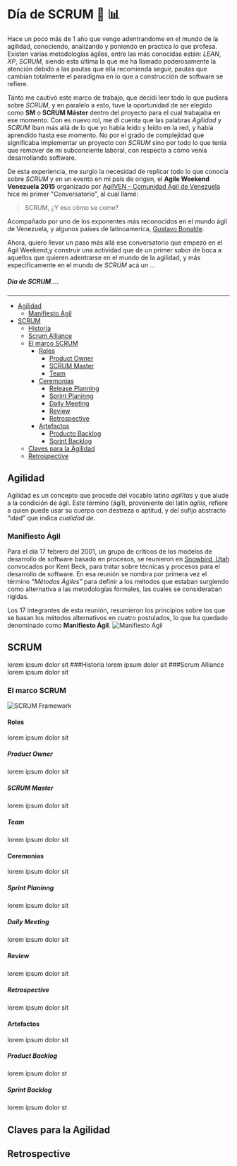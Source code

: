 # Día de SCRUM :rugby_football: :bar_chart:

Hace un poco más de 1 año que vengo adentrandome en el mundo de la agilidad, conociendo, analizando y poniendo en practica lo que profesa. Existen varias metodologías ágiles, entre las más conocidas están: *LEAN*, *XP*, *SCRUM*, siendo esta última la que me ha llamado poderosamente la atención debido a las pautas que ella recomienda seguir, pautas que cambian totalmente el paradigma en lo que a construcción de software se refiere. 

Tánto me cautivó este marco de trabajo, que decidí leer todo lo que pudiera sobre *SCRUM*, y en paralelo a esto, tuve la oportunidad de ser elegido como __SM__ o __SCRUM Máster__ dentro del proyecto para el cual trabajaba en ese momento. Con es nuevo rol, me dí cuenta que las palabras *Agilidad* y *SCRUM* íban más allá de lo que yo había leído y leído en la red, y había aprendido hasta ese momento. No por el grado de complejidad que significaba implementar un proyecto con *SCRUM* síno por todo lo que tenía que remover de mi subconciente laboral, con respecto a cómo venía desarrollando software. 

De esta experiencia, me surgio la necesidad de replicar todo lo que conocía sobre *SCRUM* y en un evento en mí país de origen, el **Agile Weekend Venezuela 2015** organizado por [AgílVEN - Comunidad Ágil de Venezuela](https://www.facebook.com/agilven/?fref=ts) hice mi primer "Conversatorio", al cual llamé: 
> SCRUM, ¿Y eso cómo se come?

Acompañado por uno de los exponentes más reconocidos en el mundo ágil de Venezuela, y algunos paises de latinoamerica,
[Gustavo Bonalde](https://twitter.com/gbonalde). 

Ahora, quiero llevar un paso más allá ese conversatorio que empezó en el Agil Weekend,y construir una actividad que de un primer sabor de boca a aquellos que quieren adentrarse en el mundo de la agilidad, y más especifícamente en el mundo de *SCRUM* acá un ...

##### Día de SCRUM....
---

- [Agilidad](#agilidad)
  - [Manifiesto Agil](#manifiesto-ágil)
- [SCRUM](#scrum)
  - [Historia](#historia)
  - [Scrum Alliance](#scrum-alliance)
  - [El marco SCRUM](#el-marco-scrum)
    - [Roles](#roles)
      - [Product Owner](#product-owner)
      - [SCRUM Master](#scrum-master)
      - [Team](#team)
    - [Ceremonias](#ceremonias)
      - [Release Planning](#release-planning)
      - [Sprint Planinng](#sprint-planinng)
      - [Daily Meeting](#daily-meeting)
      - [Review](#review)
      - [Retrospective](#retrospective)
    - [Artefactos](#artefactos)
      - [Producto Backlog](#product-backlog)
      - [Sprint Backlog](#sprint-backlog)
  - [Claves para la Ágilidad](#claves-para-la-agilidad)
  - [Retrospective](#retrospective)

## Agilidad
Agilidad es un concepto que procede del vocablo latino *agilĭtas* y que alude a la condición de ágil. Este término (ágil), proveniente del latín *agĭlis*, refiere a quien puede usar su cuerpo con destreza o aptitud, y del sufijo abstracto “idad” que indica *cualidad de*.

### Manifiesto Ágil
Para el día 17 febrero del 2001, un grupo de críticos de los modelos de desarrollo de software basado en procesos, se reunieron en [Snowbird, Utah](https://www.google.com.ar/maps/place/Snowbird,+UT+84092,+EE.+UU./@40.5818939,-111.6639572,15z/data=!3m1!4b1!4m2!3m1!1s0x87527085d07fe1bb:0xb6b6f8f78ca7f01f) convocados por Kent Beck,  para tratar sobre técnicas y procesos para el desarrollo de software. En esa reunión se nombra por primera vez el término *"Métodos Ágiles"* para definir a los métodos que estaban surgiendo como alternativa  a las metodologías formales, las cuales se consideraban rígidas.

Los 17 integrantes de esta reunión, resumieron los principios sobre los que se basan los métodos alternativos en cuatro postulados, lo que ha quedado denominado como __Manifiesto Ágil__.
![Manifiesto Ágil](http://drive.google.com/uc?export=view&id=0ByoQ8u8IrvxGXzlmc2FrR3hDSVE)
## SCRUM
lorem ipsum dolor sit
###Historia
lorem ipsum dolor sit
###Scrum Alliance
lorem ipsum dolor sit
### El marco SCRUM
![SCRUM Framework](https://www.scrumalliance.org/scrum/media/ScrumAllianceMedia/PageGraphics/ScrumExplained-4-620.jpg)
#### Roles
lorem ipsum dolor sit
##### Product Owner
lorem ipsum dolor sit
##### SCRUM Master
lorem ipsum dolor sit
##### Team
lorem ipsum dolor sit
#### Ceremonias
lorem ipsum dolor sit
##### Sprint Planinng
lorem ipsum dolor sit
##### Daily Meeting
lorem ipsum dolor sit
##### Review
lorem ipsum dolor sit
##### Retrospective
lorem ipsum dolor sit
#### Artefactos
lorem ipsum dolor sit
##### Product Backlog
lorem ipsum dolor st
##### Sprint Backlog
lorem ipsum dolor st
## Claves para la Agilidad
## Retrospective
